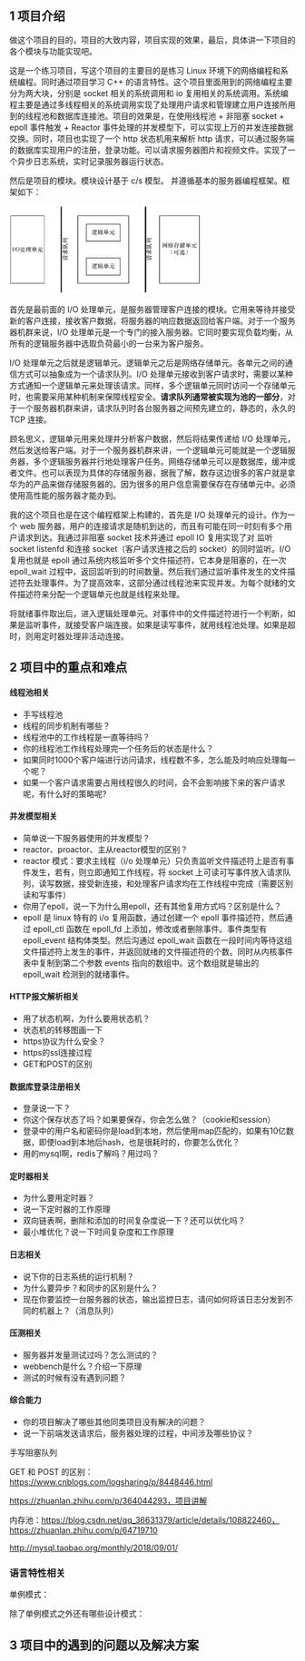 ## 1 项目介绍

做这个项目的目的，项目的大致内容，项目实现的效果，最后，具体讲一下项目的各个模块与功能实现吧。

这是一个练习项目，写这个项目的主要目的是练习 Linux 环境下的网络编程和系统编程。同时通过项目学习 C++ 的语言特性。这个项目里面用到的网络编程主要分为两大块，分别是 socket 相关的系统调用和 io 复用相关的系统调用。系统编程主要是通过多线程相关的系统调用实现了处理用户请求和管理建立用户连接所用到的线程池和数据库连接池。项目的效果是，在使用线程池 + 非阻塞 socket + epoll 事件触发 + Reactor 事件处理的并发模型下，可以实现上万的并发连接数据交换。同时，项目也实现了一个 http 状态机用来解析 http 请求，可以通过服务端的数据库实现用户的注册，登录功能。可以请求服务器图片和视频文件。实现了一个异步日志系统，实时记录服务器运行状态。

然后是项目的模块。模块设计基于 c/s 模型。 并遵循基本的服务器编程框架。框架如下：

<img src="assets/image-20210723181615444.png" alt="image-20210723181615444" style="zoom:33%;" />

首先是最前面的 I/O 处理单元，是服务器管理客户连接的模块。它用来等待并接受新的客户连接，接收客户数据，将服务器的响应数据返回给客户端。对于一个服务器机群来说，I/O 处理单元是一个专门的接入服务器。它同时要实现负载均衡，从所有的逻辑服务器中选取负荷最小的一台来为客户服务。

I/O 处理单元之后就是逻辑单元。逻辑单元之后是网络存储单元。各单元之间的通信方式可以抽象成为一个请求队列。I/O 处理单元接收到客户请求时，需要以某种方式通知一个逻辑单元来处理该请求。同样，多个逻辑单元同时访问一个存储单元时，也需要采用某种机制来保障线程安全。**请求队列通常被实现为池的一部分**，对于一个服务器机群来讲，请求队列时各台服务器之间预先建立的，静态的，永久的 TCP 连接。

顾名思义，逻辑单元用来处理并分析客户数据，然后将结果传递给 I/O 处理单元，然后发送给客户端。对于一个服务器机群来讲，一个逻辑单元可能就是一个逻辑服务器，多个逻辑服务器并行地处理客户任务。网络存储单元可以是数据库，缓冲或者文件。也可以表现为具体的存储服务器，据我了解，数存这边很多的客户就是拿华为的产品来做存储服务器的。因为很多的用户信息需要保存在存储单元中。必须使用高性能的服务器才能办到。

我的这个项目也是在这个编程框架上构建的，首先是 I/O 处理单元的设计。作为一个 web 服务器，用户的连接请求是随机到达的，而且有可能在同一时刻有多个用户请求到达。我通过非阻塞 socket 技术并通过 epoll IO 复用实现了对 监听 socket listenfd 和连接 socket（客户请求连接之后的 socket）的同时监听。I/O 复用也就是 epoll 通过系统内核监听多个文件描述符，它本身是阻塞的，在一次 epoll_wait 过程中，返回监听到的时间数量。然后我们通过监听事件发生的文件描述符去处理事件。为了提高效率，这部分通过线程池来实现并发。为每个就绪的文件描述符来分配一个逻辑单元也就是线程来处理。

将就绪事件取出后，进入逻辑处理单元。对事件中的文件描述符进行一个判断，如果是监听事件，就接受客户端连接。如果是读写事件，就用线程池处理。如果是超时，则用定时器处理非活动连接。

## 2 项目中的重点和难点

#### **线程池相关**

-   手写线程池
-   线程的同步机制有哪些？
-   线程池中的工作线程是一直等待吗？
-   你的线程池工作线程处理完一个任务后的状态是什么？
-   如果同时1000个客户端进行访问请求，线程数不多，怎么能及时响应处理每一个呢？
-   如果一个客户请求需要占用线程很久的时间，会不会影响接下来的客户请求呢，有什么好的策略呢?

#### **并发模型相关**

-   简单说一下服务器使用的并发模型？
-   reactor、proactor、主从reactor模型的区别？
-   reactor 模式：要求主线程（i/o 处理单元）只负责监听文件描述符上是否有事件发生，若有，则立即通知工作线程，将 socket 上可读可写事件放入请求队列，读写数据，接受新连接，和处理客户请求均在工作线程中完成（需要区别读和写事件）
-   你用了epoll，说一下为什么用epoll，还有其他复用方式吗？区别是什么？
-   epoll 是 linux 特有的 i/o 复用函数，通过创建一个 epoll 事件描述符，然后通过 epoll_ctl 函数在 epoll_fd 上添加，修改或者删除事件。事件类型有 epoll_event 结构体类型。然后沟通过  epoll_wait 函数在一段时间内等待这组文件描述符上发生的事件，并返回就绪的文件描述符的个数。同时从内核事件表中复制到第二个参数 events 指向的数组中。这个数组就是输出的 epoll_wait 检测到的就绪事件。

#### **HTTP报文解析相关**

-   用了状态机啊，为什么要用状态机？
-   状态机的转移图画一下
-   https协议为什么安全？
-   https的ssl连接过程
-   GET和POST的区别

#### **数据库登录注册相关**

-   登录说一下？
-   你这个保存状态了吗？如果要保存，你会怎么做？（cookie和session）
-   登录中的用户名和密码你是load到本地，然后使用map匹配的，如果有10亿数据，即使load到本地后hash，也是很耗时的，你要怎么优化？
-   用的mysql啊，redis了解吗？用过吗？

#### **定时器相关**

-   为什么要用定时器？
-   说一下定时器的工作原理
-   双向链表啊，删除和添加的时间复杂度说一下？还可以优化吗？
-   最小堆优化？说一下时间复杂度和工作原理

#### **日志相关**

-   说下你的日志系统的运行机制？
-   为什么要异步？和同步的区别是什么？
-   现在你要监控一台服务器的状态，输出监控日志，请问如何将该日志分发到不同的机器上？（消息队列）

#### **压测相关**

-   服务器并发量测试过吗？怎么测试的？
-   webbench是什么？介绍一下原理
-   测试的时候有没有遇到问题？

#### **综合能力**

-   你的项目解决了哪些其他同类项目没有解决的问题？
-   说一下前端发送请求后，服务器处理的过程，中间涉及哪些协议？

手写阻塞队列

GET 和 POST 的区别：https://www.cnblogs.com/logsharing/p/8448446.html

https://zhuanlan.zhihu.com/p/364044293，项目讲解

内存池：https://blog.csdn.net/qq_36631379/article/details/108822460， https://zhuanlan.zhihu.com/p/64719710

http://mysql.taobao.org/monthly/2018/09/01/



### 语言特性相关

单例模式：

除了单例模式之外还有哪些设计模式：

## 3 项目中的遇到的问题以及解决方案

